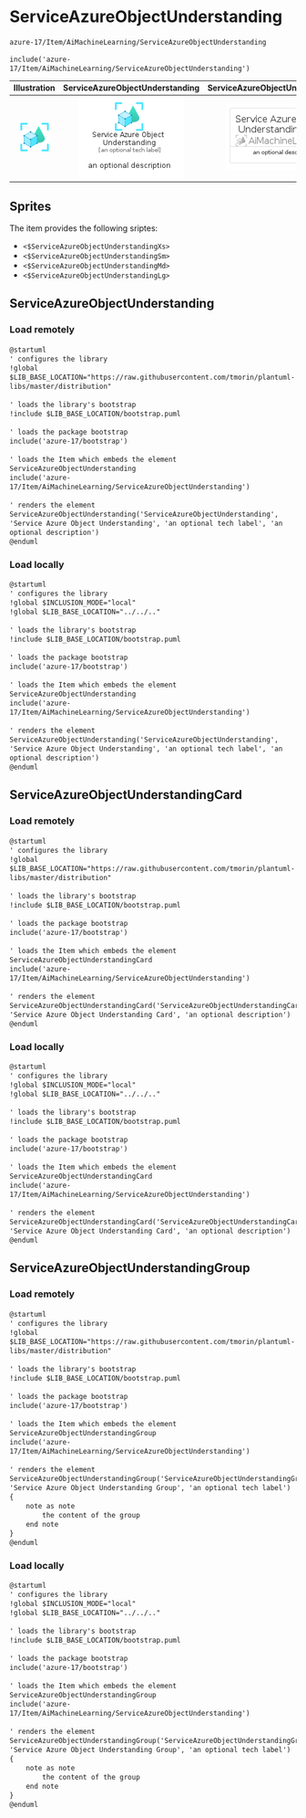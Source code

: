# ServiceAzureObjectUnderstanding


```text
azure-17/Item/AiMachineLearning/ServiceAzureObjectUnderstanding
```

```text
include('azure-17/Item/AiMachineLearning/ServiceAzureObjectUnderstanding')
```



| Illustration | ServiceAzureObjectUnderstanding | ServiceAzureObjectUnderstandingCard | ServiceAzureObjectUnderstandingGroup |
| :---: | :---: | :---: | :---: |
| ![illustration for Illustration](../../../azure-17/Item/AiMachineLearning/ServiceAzureObjectUnderstanding.png) | ![illustration for ServiceAzureObjectUnderstanding](../../../azure-17/Item/AiMachineLearning/ServiceAzureObjectUnderstanding.Local.png) | ![illustration for ServiceAzureObjectUnderstandingCard](../../../azure-17/Item/AiMachineLearning/ServiceAzureObjectUnderstandingCard.Local.png) | ![illustration for ServiceAzureObjectUnderstandingGroup](../../../azure-17/Item/AiMachineLearning/ServiceAzureObjectUnderstandingGroup.Local.png) |



## Sprites
The item provides the following sriptes:

- `<$ServiceAzureObjectUnderstandingXs>`
- `<$ServiceAzureObjectUnderstandingSm>`
- `<$ServiceAzureObjectUnderstandingMd>`
- `<$ServiceAzureObjectUnderstandingLg>`





## ServiceAzureObjectUnderstanding

### Load remotely
```plantuml
@startuml
' configures the library
!global $LIB_BASE_LOCATION="https://raw.githubusercontent.com/tmorin/plantuml-libs/master/distribution"

' loads the library's bootstrap
!include $LIB_BASE_LOCATION/bootstrap.puml

' loads the package bootstrap
include('azure-17/bootstrap')

' loads the Item which embeds the element ServiceAzureObjectUnderstanding
include('azure-17/Item/AiMachineLearning/ServiceAzureObjectUnderstanding')

' renders the element
ServiceAzureObjectUnderstanding('ServiceAzureObjectUnderstanding', 'Service Azure Object Understanding', 'an optional tech label', 'an optional description')
@enduml
```

### Load locally
```plantuml
@startuml
' configures the library
!global $INCLUSION_MODE="local"
!global $LIB_BASE_LOCATION="../../.."

' loads the library's bootstrap
!include $LIB_BASE_LOCATION/bootstrap.puml

' loads the package bootstrap
include('azure-17/bootstrap')

' loads the Item which embeds the element ServiceAzureObjectUnderstanding
include('azure-17/Item/AiMachineLearning/ServiceAzureObjectUnderstanding')

' renders the element
ServiceAzureObjectUnderstanding('ServiceAzureObjectUnderstanding', 'Service Azure Object Understanding', 'an optional tech label', 'an optional description')
@enduml
```

## ServiceAzureObjectUnderstandingCard

### Load remotely
```plantuml
@startuml
' configures the library
!global $LIB_BASE_LOCATION="https://raw.githubusercontent.com/tmorin/plantuml-libs/master/distribution"

' loads the library's bootstrap
!include $LIB_BASE_LOCATION/bootstrap.puml

' loads the package bootstrap
include('azure-17/bootstrap')

' loads the Item which embeds the element ServiceAzureObjectUnderstandingCard
include('azure-17/Item/AiMachineLearning/ServiceAzureObjectUnderstanding')

' renders the element
ServiceAzureObjectUnderstandingCard('ServiceAzureObjectUnderstandingCard', 'Service Azure Object Understanding Card', 'an optional description')
@enduml
```

### Load locally
```plantuml
@startuml
' configures the library
!global $INCLUSION_MODE="local"
!global $LIB_BASE_LOCATION="../../.."

' loads the library's bootstrap
!include $LIB_BASE_LOCATION/bootstrap.puml

' loads the package bootstrap
include('azure-17/bootstrap')

' loads the Item which embeds the element ServiceAzureObjectUnderstandingCard
include('azure-17/Item/AiMachineLearning/ServiceAzureObjectUnderstanding')

' renders the element
ServiceAzureObjectUnderstandingCard('ServiceAzureObjectUnderstandingCard', 'Service Azure Object Understanding Card', 'an optional description')
@enduml
```

## ServiceAzureObjectUnderstandingGroup

### Load remotely
```plantuml
@startuml
' configures the library
!global $LIB_BASE_LOCATION="https://raw.githubusercontent.com/tmorin/plantuml-libs/master/distribution"

' loads the library's bootstrap
!include $LIB_BASE_LOCATION/bootstrap.puml

' loads the package bootstrap
include('azure-17/bootstrap')

' loads the Item which embeds the element ServiceAzureObjectUnderstandingGroup
include('azure-17/Item/AiMachineLearning/ServiceAzureObjectUnderstanding')

' renders the element
ServiceAzureObjectUnderstandingGroup('ServiceAzureObjectUnderstandingGroup', 'Service Azure Object Understanding Group', 'an optional tech label') {
    note as note
        the content of the group
    end note
}
@enduml
```

### Load locally
```plantuml
@startuml
' configures the library
!global $INCLUSION_MODE="local"
!global $LIB_BASE_LOCATION="../../.."

' loads the library's bootstrap
!include $LIB_BASE_LOCATION/bootstrap.puml

' loads the package bootstrap
include('azure-17/bootstrap')

' loads the Item which embeds the element ServiceAzureObjectUnderstandingGroup
include('azure-17/Item/AiMachineLearning/ServiceAzureObjectUnderstanding')

' renders the element
ServiceAzureObjectUnderstandingGroup('ServiceAzureObjectUnderstandingGroup', 'Service Azure Object Understanding Group', 'an optional tech label') {
    note as note
        the content of the group
    end note
}
@enduml
```

